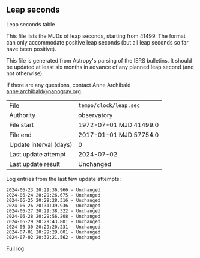 
## Leap seconds

Leap seconds table

This file lists the MJDs of leap seconds, starting from 41499.
The format can only accommodate positive leap seconds (but all
leap seconds so far have been positive).

This file is generated from Astropy's parsing of the IERS
bulletins. It should be updated at least six months in advance
of any planned leap second (and not otherwise).

If there are any questions, contact Anne Archibald
<anne.archibald@nanograv.org>.

|     |     |
|:--- |:--- |
| File | `tempo/clock/leap.sec` |
| Authority | observatory |
| File start | 1972-07-01 MJD 41499.0 |
| File end | 2017-01-01 MJD 57754.0 |
| Update interval (days) | 0 |
| Last update attempt | 2024-07-02 |
| Last update result | Unchanged |

Log entries from the last few update attempts:
```
2024-06-23 20:29:36.966 - Unchanged
2024-06-24 20:29:26.675 - Unchanged
2024-06-25 20:29:28.316 - Unchanged
2024-06-26 20:31:39.936 - Unchanged
2024-06-27 20:29:38.322 - Unchanged
2024-06-28 20:29:56.208 - Unchanged
2024-06-29 20:29:43.801 - Unchanged
2024-06-30 20:29:20.231 - Unchanged
2024-07-01 20:29:29.001 - Unchanged
2024-07-02 20:32:21.562 - Unchanged
```
[Full log](https://raw.githubusercontent.com/ipta/pulsar-clock-corrections/main/log/tempo/clock/leap.sec.log)
